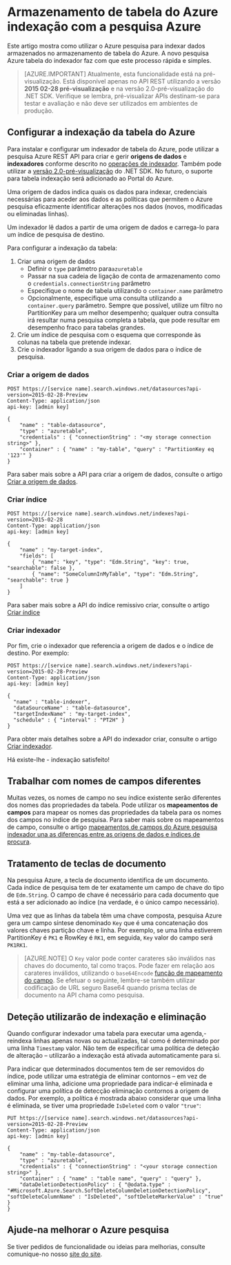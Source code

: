 <properties
pageTitle="Armazenamento de tabela do Azure indexação com a pesquisa Azure"
description="Saiba como indexar dados armazenados em tabelas do Azure com a pesquisa do Azure"
services="search"
documentationCenter=""
authors="chaosrealm"
manager="pablocas"
editor="" />

<tags
ms.service="search"
ms.devlang="rest-api"
ms.workload="search" ms.topic="article"  
ms.tgt_pltfrm="na"
ms.date="08/16/2016"
ms.author="eugenesh" />

# <a name="indexing-azure-table-storage-with-azure-search"></a>Armazenamento de tabela do Azure indexação com a pesquisa Azure

Este artigo mostra como utilizar o Azure pesquisa para indexar dados armazenados no armazenamento de tabela do Azure. A novo pesquisa Azure tabela do indexador faz com que este processo rápida e simples. 

> [AZURE.IMPORTANT] Atualmente, esta funcionalidade está na pré-visualização. Está disponível apenas no API REST utilizando a versão **2015 02-28 pré-visualização** e na versão 2.0-pré-visualização do .NET SDK. Verifique se lembra, pré-visualizar APIs destinam-se para testar e avaliação e não deve ser utilizados em ambientes de produção.

## <a name="setting-up-azure-table-indexing"></a>Configurar a indexação da tabela do Azure

Para instalar e configurar um indexador de tabela do Azure, pode utilizar a pesquisa Azure REST API para criar e gerir **origens de dados** e **indexadores** conforme descrito no [operações de indexador](https://msdn.microsoft.com/library/azure/dn946891.aspx). Também pode utilizar a [versão 2.0-pré-visualização](https://msdn.microsoft.com/library/mt761536%28v=azure.103%29.aspx) do .NET SDK. No futuro, o suporte para tabela indexação será adicionado ao Portal do Azure.

Uma origem de dados indica quais os dados para indexar, credenciais necessárias para aceder aos dados e as políticas que permitem o Azure pesquisa eficazmente identificar alterações nos dados (novos, modificadas ou eliminadas linhas).

Um indexador lê dados a partir de uma origem de dados e carrega-lo para um índice de pesquisa de destino.

Para configurar a indexação da tabela:

1. Criar uma origem de dados
    - Definir o `type` parâmetro para`azuretable`
    - Passar na sua cadeia de ligação de conta de armazenamento como o `credentials.connectionString` parâmetro
    - Especifique o nome de tabela utilizando o `container.name` parâmetro
    - Opcionalmente, especifique uma consulta utilizando a `container.query` parâmetro. Sempre que possível, utilize um filtro no PartitionKey para um melhor desempenho; qualquer outra consulta irá resultar numa pesquisa completa a tabela, que pode resultar em desempenho fraco para tabelas grandes.
2. Crie um índice de pesquisa com o esquema que corresponde às colunas na tabela que pretende indexar. 
3. Crie o indexador ligando a sua origem de dados para o índice de pesquisa.

### <a name="create-data-source"></a>Criar a origem de dados

    POST https://[service name].search.windows.net/datasources?api-version=2015-02-28-Preview
    Content-Type: application/json
    api-key: [admin key]

    {
        "name" : "table-datasource",
        "type" : "azuretable",
        "credentials" : { "connectionString" : "<my storage connection string>" },
        "container" : { "name" : "my-table", "query" : "PartitionKey eq '123'" }
    }   

Para saber mais sobre a API para criar a origem de dados, consulte o artigo [Criar a origem de dados](search-api-indexers-2015-02-28-preview.md#create-data-source).

### <a name="create-index"></a>Criar índice 

    POST https://[service name].search.windows.net/indexes?api-version=2015-02-28
    Content-Type: application/json
    api-key: [admin key]

    {
        "name" : "my-target-index",
        "fields": [
            { "name": "key", "type": "Edm.String", "key": true, "searchable": false },
            { "name": "SomeColumnInMyTable", "type": "Edm.String", "searchable": true }
        ]
    }

Para saber mais sobre a API do índice remissivo criar, consulte o artigo [Criar índice](https://msdn.microsoft.com/library/dn798941.aspx)

### <a name="create-indexer"></a>Criar indexador 

Por fim, crie o indexador que referencia a origem de dados e o índice de destino. Por exemplo:

    POST https://[service name].search.windows.net/indexers?api-version=2015-02-28-Preview
    Content-Type: application/json
    api-key: [admin key]

    {
      "name" : "table-indexer",
      "dataSourceName" : "table-datasource",
      "targetIndexName" : "my-target-index",
      "schedule" : { "interval" : "PT2H" }
    }

Para obter mais detalhes sobre a API do indexador criar, consulte o artigo [Criar indexador](search-api-indexers-2015-02-28-preview.md#create-indexer).

Há existe-lhe - indexação satisfeito!

## <a name="dealing-with-different-field-names"></a>Trabalhar com nomes de campos diferentes

Muitas vezes, os nomes de campo no seu índice existente serão diferentes dos nomes das propriedades da tabela. Pode utilizar os **mapeamentos de campos** para mapear os nomes das propriedades da tabela para os nomes dos campos no índice de pesquisa. Para saber mais sobre os mapeamentos de campo, consulte o artigo [mapeamentos de campos do Azure pesquisa indexador una as diferenças entre as origens de dados e índices de procura](search-indexer-field-mappings.md).

## <a name="handling-document-keys"></a>Tratamento de teclas de documento

Na pesquisa Azure, a tecla de documento identifica de um documento. Cada índice de pesquisa tem de ter exatamente um campo de chave do tipo de `Edm.String`. O campo de chave é necessário para cada documento que está a ser adicionado ao índice (na verdade, é o único campo necessário).

Uma vez que as linhas da tabela têm uma chave composta, pesquisa Azure gera um campo síntese denominado `Key` que é uma concatenação dos valores chaves partição chave e linha. Por exemplo, se uma linha estiverem PartitionKey é `PK1` e RowKey é `RK1`, em seguida, `Key` valor do campo será `PK1RK1`. 

> [AZURE.NOTE] O `Key` valor pode conter carateres são inválidos nas chaves do documento, tal como traços. Pode fazer em relação aos carateres inválidos, utilizando o `base64Encode` [função de mapeamento do campo](search-indexer-field-mappings.md#base64EncodeFunction). Se efetuar o seguinte, lembre-se também utilizar codificação de URL seguro Base64 quando prisma teclas de documento na API chama como pesquisa.

## <a name="incremental-indexing-and-deletion-detection"></a>Deteção utilizarão de indexação e eliminação
 
Quando configurar indexador uma tabela para executar uma agenda,-reindexa linhas apenas novas ou actualizadas, tal como é determinado por uma linha `Timestamp` valor. Não tem de especificar uma política de deteção de alteração – utilizarão a indexação está ativada automaticamente para si. 

Para indicar que determinados documentos tem de ser removidos do índice, pode utilizar uma estratégia de eliminar contornos – em vez de eliminar uma linha, adicione uma propriedade para indicar-é eliminada e configurar uma política de detecção eliminação contornos a origem de dados. Por exemplo, a política é mostrada abaixo considerar que uma linha é eliminada, se tiver uma propriedade `IsDeleted` com o valor `"true"`: 

    PUT https://[service name].search.windows.net/datasources?api-version=2015-02-28-Preview
    Content-Type: application/json
    api-key: [admin key]
    
    {
        "name" : "my-table-datasource",
        "type" : "azuretable",
        "credentials" : { "connectionString" : "<your storage connection string>" },
        "container" : { "name" : "table name", "query" : "query" },
        "dataDeletionDetectionPolicy" : { "@odata.type" : "#Microsoft.Azure.Search.SoftDeleteColumnDeletionDetectionPolicy", "softDeleteColumnName" : "IsDeleted", "softDeleteMarkerValue" : "true" }
    }   


## <a name="help-us-make-azure-search-better"></a>Ajude-na melhorar o Azure pesquisa

Se tiver pedidos de funcionalidade ou ideias para melhorias, consulte comunique-no nosso [site do site](https://feedback.azure.com/forums/263029-azure-search/).